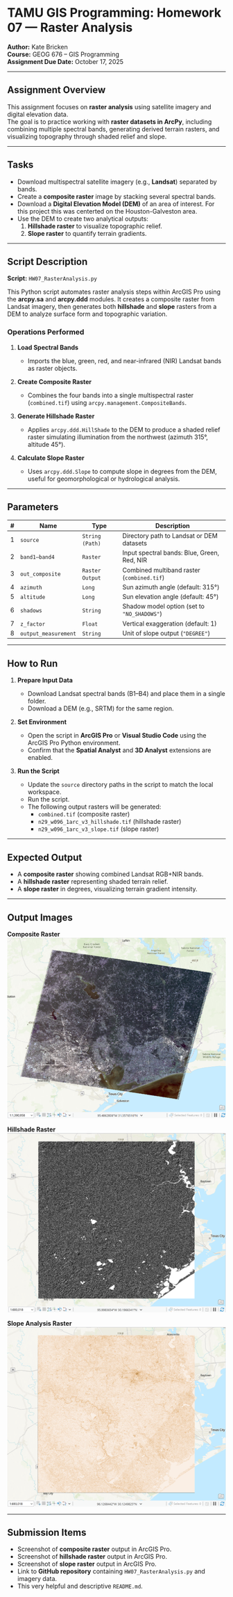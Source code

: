 # TAMU GIS Programming: Homework 07 — Raster Analysis

**Author:** Kate Bricken  
**Course:** GEOG 676 – GIS Programming  
**Assignment Due Date:** October 17, 2025  

---

## Assignment Overview
This assignment focuses on **raster analysis** using satellite imagery and digital elevation data.  
The goal is to practice working with **raster datasets in ArcPy**, including combining multiple spectral bands, generating derived terrain rasters, and visualizing topography through shaded relief and slope.  

---

## Tasks
- Download multispectral satellite imagery (e.g., **Landsat**) separated by bands.  
- Create a **composite raster** image by stacking several spectral bands.  
- Download a **Digital Elevation Model (DEM)** of an area of interest. For this project this was centerted on the Houston-Galveston area.   
- Use the DEM to create two analytical outputs:
  1. **Hillshade raster** to visualize topographic relief.  
  2. **Slope raster** to quantify terrain gradients.  
---

## Script Description

**Script:** `HW07_RasterAnalysis.py`  

This Python script automates raster analysis steps within ArcGIS Pro using the **arcpy.sa** and **arcpy.ddd** modules. It creates a composite raster from Landsat imagery, then generates both **hillshade** and **slope** rasters from a DEM to analyze surface form and topographic variation.

### Operations Performed
1. **Load Spectral Bands**  
   - Imports the blue, green, red, and near-infrared (NIR) Landsat bands as raster objects.  

2. **Create Composite Raster**  
   - Combines the four bands into a single multispectral raster (`combined.tif`) using `arcpy.management.CompositeBands`.  

3. **Generate Hillshade Raster**  
   - Applies `arcpy.ddd.HillShade` to the DEM to produce a shaded relief raster simulating illumination from the northwest (azimuth 315°, altitude 45°).  

4. **Calculate Slope Raster**  
   - Uses `arcpy.ddd.Slope` to compute slope in degrees from the DEM, useful for geomorphological or hydrological analysis.  

---

## Parameters
| # | Name | Type | Description |
|---|------|------|-------------|
| 1 | `source` | `String (Path)` | Directory path to Landsat or DEM datasets |
| 2 | `band1–band4` | `Raster` | Input spectral bands: Blue, Green, Red, NIR |
| 3 | `out_composite` | `Raster Output` | Combined multiband raster (`combined.tif`) |
| 4 | `azimuth` | `Long` | Sun azimuth angle (default: 315°) |
| 5 | `altitude` | `Long` | Sun elevation angle (default: 45°) |
| 6 | `shadows` | `String` | Shadow model option (set to `"NO_SHADOWS"`) |
| 7 | `z_factor` | `Float` | Vertical exaggeration (default: 1) |
| 8 | `output_measurement` | `String` | Unit of slope output (`"DEGREE"`) |

---

## How to Run
1. **Prepare Input Data**  
   - Download Landsat spectral bands (B1–B4) and place them in a single folder.  
   - Download a DEM (e.g., SRTM) for the same region.  

2. **Set Environment**  
   - Open the script in **ArcGIS Pro** or **Visual Studio Code** using the ArcGIS Pro Python environment.  
   - Confirm that the **Spatial Analyst** and **3D Analyst** extensions are enabled.  

3. **Run the Script**  
   - Update the `source` directory paths in the script to match the local workspace.  
   - Run the script.  
   - The following output rasters will be generated:  
     - `combined.tif` (composite raster)  
     - `n29_w096_1arc_v3_hillshade.tif` (hillshade raster)  
     - `n29_w096_1arc_v3_slope.tif` (slope raster)  

---

## Expected Output
- A **composite raster** showing combined Landsat RGB+NIR bands.  
- A **hillshade raster** representing shaded terrain relief.  
- A **slope raster** in degrees, visualizing terrain gradient intensity.  

---

## Output Images
**Composite Raster**  
![HW07 Screenshot #1](https://github.com/KTB2025/Bricken-Online-GEOG676-Fall2025/blob/dd3a763ac17320b6306333b3288bad17386a435e/Lab07/Images/HoustonAreaLandsatComposite.png)

**Hillshade Raster**  
![HW07 Screenshot #2](https://github.com/KTB2025/Bricken-Online-GEOG676-Fall2025/blob/dd3a763ac17320b6306333b3288bad17386a435e/Lab07/Images/HoustonAreaDEMHillshade.png)

**Slope Analysis Raster**  
![HW07 Screenshot #3](https://github.com/KTB2025/Bricken-Online-GEOG676-Fall2025/blob/dd3a763ac17320b6306333b3288bad17386a435e/Lab07/Images/HoustonAreaDEMSlope.png)

---

## Submission Items
- Screenshot of **composite raster** output in ArcGIS Pro.  
- Screenshot of **hillshade raster** output in ArcGIS Pro.  
- Screenshot of **slope raster** output in ArcGIS Pro.  
- Link to **GitHub repository** containing `HW07_RasterAnalysis.py` and imagery data.  
- This very helpful and descriptive `README.md`.  
